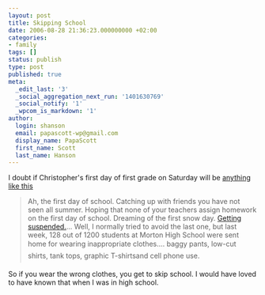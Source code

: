 ```yaml
---
layout: post
title: Skipping School
date: 2006-08-28 21:36:23.000000000 +02:00
categories:
- family
tags: []
status: publish
type: post
published: true
meta:
  _edit_last: '3'
  _social_aggregation_next_run: '1401630769'
  _social_notify: '1'
  _wpcom_is_markdown: '1'
author:
  login: shanson
  email: papascott-wp@gmail.com
  display_name: PapaScott
  first_name: Scott
  last_name: Hanson
---
```

<p>I doubt if Christopher's first day of first grade on Saturday will be <a href="http://www.beagooddad.com/39/first-day-of-school-in-hammond-indiana/" title="Be A Good Dad » Archives » First day of school in Hammond, Indiana">anything like this</a></p>
<blockquote><p>
  Ah, the first day of school.  Catching up with friends you have not seen all summer.  Hoping that none of your teachers assign homework on the first day of school.  Dreaming of the first snow day.  <a href="http://www.cbsnews.com/stories/2006/08/27/ap/strange/mainD8JOI4E81.shtml">Getting suspended.</a>...  Well, I normally tried to avoid the last one, but last week, 128 out of 1200 students at Morton High School were sent home for wearing inappropriate clothes....  baggy pants, low-cut shirts, tank tops, graphic T-shirtsand cell phone use.
</p></blockquote>
<p>So if you wear the wrong clothes, you get to skip school. I would have loved to have known that when I was in high school.</p>
